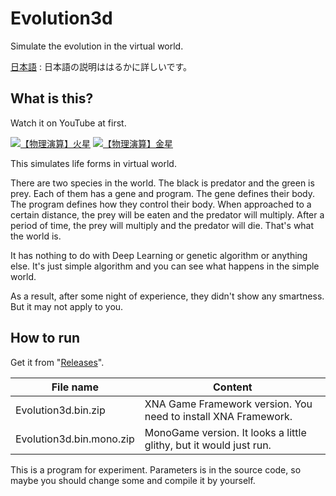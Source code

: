 # Evolution3d
Simulate the evolution in the virtual world.

[日本語](README.ja.md) : 日本語の説明ははるかに詳しいです。

## What is this?
Watch it on YouTube at first.

[![【物理演算】火星](http://img.youtube.com/vi/1ZDDZ7CYr50/0.jpg)](http://www.youtube.com/watch?v=1ZDDZ7CYr50)
[![【物理演算】金星](http://img.youtube.com/vi/RfbYT1-Bg_o/0.jpg)](http://www.youtube.com/watch?v=RfbYT1-Bg_o)

This simulates life forms in virtual world.

There are two species in the world. The black is predator and the green is prey.
Each of them has a gene and program.
The gene defines their body.
The program defines how they control their body.
When approached to a certain distance, the prey will be eaten and the predator will multiply.
After a period of time, the prey will multiply and the predator will die.
That's what the world is.

It has nothing to do with Deep Learning or genetic algorithm or anything else.
It's just simple algorithm and you can see what happens in the simple world.

As a result, after some night of experience, they didn't show any smartness.
But it may not apply to you.

## How to run
Get it from "[Releases](https://github.com/kurema/Evolution3d/releases)".

File name | Content
--- | ---
Evolution3d.bin.zip | XNA Game Framework version. You need to install XNA Framework.
Evolution3d.bin.mono.zip | MonoGame version. It looks a little glithy, but it would just run.

This is a program for experiment.
Parameters is in the source code, so maybe you should change some and compile it by yourself.
